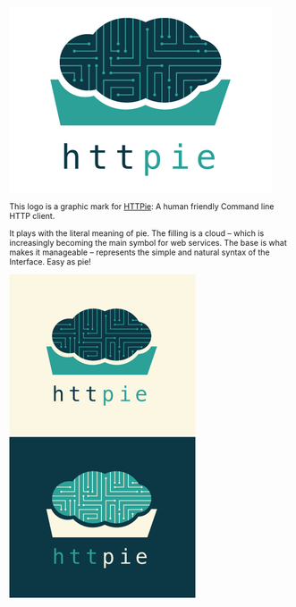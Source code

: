 ![HTTPIE Logo](https://github.com/claudiatd/httpie-artwork/blob/master/images/httpie_logo_simple.png?raw=true)

This logo is a graphic mark for [HTTPie](https://github.com/jkbr/httpie): A human friendly Command line HTTP client.

It plays with the literal meaning of pie. The filling is a cloud – which is increasingly becoming the main symbol for web services. The base is what makes it manageable – represents the simple and natural syntax of the Interface. Easy as pie!

![HTTPIE Logo](https://github.com/claudiatd/httpie-artwork/blob/master/images/httpie_logo_light.png?raw=true)![HTTPIE Logo](https://github.com/claudiatd/httpie-artwork/blob/master/images/httpie_logo_dark.png?raw=true)